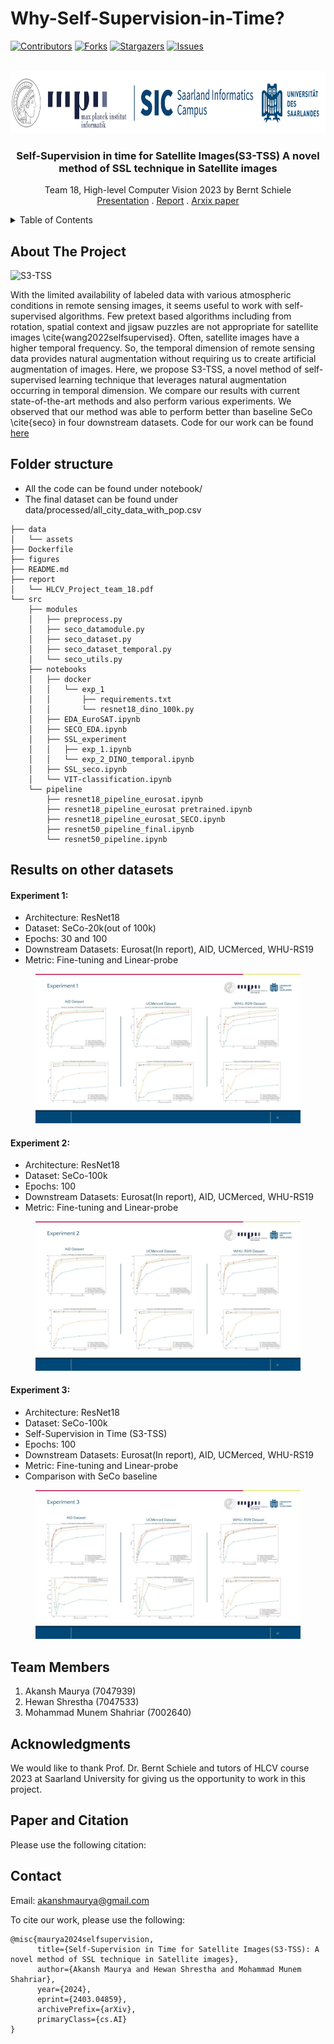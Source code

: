 # Why-Self-Supervision-in-Time?

[![Contributors][contributors-shield]][contributors-url]
[![Forks][forks-shield]][forks-url]
[![Stargazers][stars-shield]][stars-url]
[![Issues][issues-shield]][issues-url]
<!-- [![MIT License][license-shield]][license-url] -->
<!-- [![LinkedIn][linkedin-shield]][linkedin-url] -->


<!-- PROJECT LOGO -->
<br />
<div align="center">
  <a href=https://github.com/akansh12/">
    <img src="figures/logo.png" alt="Logo" width="800" height="100">
  </a>

  <h3 align="center">Self-Supervision in time for Satellite Images(S3-TSS) A novel method of SSL technique in Satellite images</h3>

  <p align="center">
    Team 18, High-level Computer Vision 2023 by Bernt Schiele
    <br>
    <a href="https://docs.google.com/presentation/d/1xqHzMUt9Eb7YKVuEHwWn2mVgw7fXXXNnzxvrWLtKa0g/edit?usp=sharing">Presentation</a>
    .
    <a href="/report/HLCV_Project_team_18.pdf">Report</a>
    .
    <a href = "https://arxiv.org/abs/2403.04859"> Arxix paper</a>
  </p>
</div>

<!-- TABLE OF CONTENTS -->
<details>
  <summary>Table of Contents</summary>
  <ol>
    <li>
      <a href="#about-the-project">About The Project</a>
    </li>
    <li><a href="#folder-structure">Folder structure</a></li>
    <li><a href="#results-on-other-datasets">Results on other datasets</a></li>
    <li><a href="#team-memebers">Team Members</a></li>
    <li><a href="#acknowledgments">Acknowledgments</a></li>
    <li><a href="#paper-and-citation">Paper and Citation</a></li>
    <li><a href="#contact">Contact</a></li>

  </ol>
</details>


## About The Project
![S3-TSS](https://github.com/hewanshrestha/Why-Self-Supervision-in-Time/assets/39628860/70ee75f6-c5cc-4449-a63d-57640d32d049)

With the limited availability of labeled data with various atmospheric conditions in remote sensing images, it seems useful to work with self-supervised algorithms. Few pretext based algorithms including from rotation, spatial context and jigsaw puzzles are not appropriate for satellite images \cite{wang2022selfsupervised}. Often, satellite images have a higher temporal frequency. So, the temporal dimension of remote sensing data provides natural augmentation without requiring us to create artificial augmentation of images. Here, we propose S3-TSS, a novel method of self-supervised learning technique that leverages natural augmentation occurring in temporal dimension. We compare our results with current state-of-the-art methods and also perform various experiments. We observed that our method was able to perform better than baseline SeCo \cite{seco} in four downstream datasets. Code for our work can be found [here](https://github.com/hewanshrestha/Why-Self-Supervision-in-Time}{https://github.com/hewanshrestha/Why-Self-Supervision-in-Time)

## Folder structure
- All the code can be found under notebook/
- The final dataset can be found under data/processed/all_city_data_with_pop.csv
```
├── data
│   └── assets
├── Dockerfile
├── figures
├── README.md
├── report
│   └── HLCV_Project_team_18.pdf
└── src
    ├── modules
    │   ├── preprocess.py
    │   ├── seco_datamodule.py
    │   ├── seco_dataset.py
    │   ├── seco_dataset_temporal.py
    │   └── seco_utils.py
    ├── notebooks
    │   ├── docker
    │   │   └── exp_1
    │   │       ├── requirements.txt
    │   │       └── resnet18_dino_100k.py
    │   ├── EDA_EuroSAT.ipynb
    │   ├── SECO_EDA.ipynb
    │   ├── SSL_experiment
    │   │   ├── exp_1.ipynb
    │   │   └── exp_2_DINO_temporal.ipynb
    │   ├── SSL_seco.ipynb
    │   └── VIT-classification.ipynb
    └── pipeline
        ├── resnet18_pipeline_eurosat.ipynb
        ├── resnet18_pipeline_eurosat pretrained.ipynb
        ├── resnet18_pipeline_eurosat_SECO.ipynb
        ├── resnet50_pipeline_final.ipynb
        └── resnet50_pipeline.ipynb

```
## Results on other datasets
#### Experiment 1: 
- Architecture: ResNet18
- Dataset: SeCo-20k(out of 100k)
- Epochs: 30 and 100
- Downstream Datasets: Eurosat(In report), AID, UCMerced, WHU-RS19
- Metric: Fine-tuning and Linear-probe

<figure style="text-align:center">
  <img
  src="figures/exp_1_hlcv.jpg"
  alt="Exp-1">
</figure>

#### Experiment 2: 
- Architecture: ResNet18
- Dataset: SeCo-100k
- Epochs: 100
- Downstream Datasets: Eurosat(In report), AID, UCMerced, WHU-RS19
- Metric: Fine-tuning and Linear-probe

<figure style="text-align:center">
  <img
  src="figures/exp_2_hlcv.jpg"
  alt="Exp-1">
</figure>

#### Experiment 3: 
- Architecture: ResNet18
- Dataset: SeCo-100k
- Self-Supervision in Time (S3-TSS)
- Epochs: 100
- Downstream Datasets: Eurosat(In report), AID, UCMerced, WHU-RS19
- Metric: Fine-tuning and Linear-probe
- Comparison with SeCo baseline

<figure style="text-align:center">
  <img
  src="figures/exp_3_hlcv.jpg"
  alt="Exp-1">
</figure>



## Team Members
1. Akansh Maurya (7047939) 
2. Hewan Shrestha (7047533)
3. Mohammad Munem Shahriar (7002640)

<!-- ACKNOWLEDGMENTS -->
## Acknowledgments
We would like to thank Prof. Dr. Bernt Schiele and tutors of HLCV course 2023 at Saarland University for giving us the opportunity to work in this project. 
<!-- Paper and Citation -->
## Paper and Citation
Please use the following citation: 

<!-- Contact -->
## Contact
Email: akanshmaurya@gmail.com






<!-- MARKDOWN LINKS & IMAGES -->
<!-- https://www.markdownguide.org/basic-syntax/#reference-style-links -->
[contributors-shield]: https://img.shields.io/github/contributors/hewanshrestha/Why-Self-Supervision-in-Time
[contributors-url]: https://github.com/hewanshrestha/Why-Self-Supervision-in-Time/graphs/contributors

[forks-shield]: https://img.shields.io/github/forks/hewanshrestha/Why-Self-Supervision-in-Time
[forks-url]: https://github.com/hewanshrestha/Why-Self-Supervision-in-Time/forks

[stars-shield]: https://img.shields.io/github/stars/hewanshrestha/Why-Self-Supervision-in-Time
[stars-url]: https://github.com/akansh12/hewanshrestha/Why-Self-Supervision-in-Time/stargazers

[issues-shield]: https://img.shields.io/github/issues/hewanshrestha/Why-Self-Supervision-in-Time
[issues-url]: https://github.com/hewanshrestha/Why-Self-Supervision-in-Time/issues

<!-- [license-shield]: https://img.shields.io/github/license/othneildrew/Best-README-Template.svg?style=for-the-badge
[license-url]: https://github.com/othneildrew/Best-README-Template/blob/master/LICENSE.txt

[linkedin-shield]: https://img.shields.io/badge/-LinkedIn-black.svg?style=for-the-badge&logo=linkedin&colorB=555
[linkedin-url]: https://linkedin.com/in/othneildrew -->

[product-screenshot]: figures/overview.gif
[data-collect-pipeline]: figures/Data-collection.jpeg
[Next.js]: https://img.shields.io/badge/next.js-000000?style=for-the-badge&logo=nextdotjs&logoColor=white
[Next-url]: https://nextjs.org/
[React.js]: https://img.shields.io/badge/React-20232A?style=for-the-badge&logo=react&logoColor=61DAFB
[React-url]: https://reactjs.org/
[Vue.js]: https://img.shields.io/badge/Vue.js-35495E?style=for-the-badge&logo=vuedotjs&logoColor=4FC08D
[Vue-url]: https://vuejs.org/
[Angular.io]: https://img.shields.io/badge/Angular-DD0031?style=for-the-badge&logo=angular&logoColor=white
[Angular-url]: https://angular.io/
[Svelte.dev]: https://img.shields.io/badge/Svelte-4A4A55?style=for-the-badge&logo=svelte&logoColor=FF3E00
[Svelte-url]: https://svelte.dev/
[Laravel.com]: https://img.shields.io/badge/Laravel-FF2D20?style=for-the-badge&logo=laravel&logoColor=white
[Laravel-url]: https://laravel.com
[Bootstrap.com]: https://img.shields.io/badge/Bootstrap-563D7C?style=for-the-badge&logo=bootstrap&logoColor=white
[Bootstrap-url]: https://getbootstrap.com
[JQuery.com]: https://img.shields.io/badge/jQuery-0769AD?style=for-the-badge&logo=jquery&logoColor=white
[JQuery-url]: https://jquery.com 

To cite our work, please use the following:
```
@misc{maurya2024selfsupervision,
      title={Self-Supervision in Time for Satellite Images(S3-TSS): A novel method of SSL technique in Satellite images}, 
      author={Akansh Maurya and Hewan Shrestha and Mohammad Munem Shahriar},
      year={2024},
      eprint={2403.04859},
      archivePrefix={arXiv},
      primaryClass={cs.AI}
}
``` 





